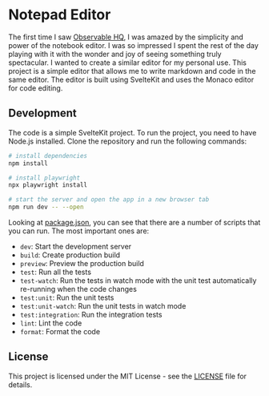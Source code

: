 # Notepad Editor

The first time I saw [Observable HQ](https://observablehq.com), I was amazed by the simplicity and power of the notebook editor. I was so impressed I spent the rest of the day playing with it with the wonder and joy of seeing something truly spectacular. I wanted to create a similar editor for my personal use. This project is a simple editor that allows me to write markdown and code in the same editor. The editor is built using SvelteKit and uses the Monaco editor for code editing.

## Development

The code is a simple SvelteKit project. To run the project, you need to have Node.js installed. Clone the repository and run the following commands:

```bash
# install dependencies
npm install

# install playwright
npx playwright install

# start the server and open the app in a new browser tab
npm run dev -- --open
```

Looking at [package.json](package.json), you can see that there are a number of scripts that you can run. The most important ones are:

- `dev`: Start the development server
- `build`: Create production build
- `preview`: Preview the production build
- `test`: Run all the tests
- `test-watch`: Run the tests in watch mode with the unit test automatically re-running when the code changes
- `test:unit`: Run the unit tests
- `test:unit-watch`: Run the unit tests in watch mode
- `test:integration`: Run the integration tests
- `lint`: Lint the code
- `format`: Format the code

## License

This project is licensed under the MIT License - see the [LICENSE](LICENSE) file for details.
